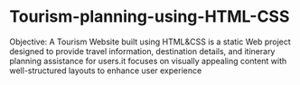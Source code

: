 # Tourism-planning-using-HTML-CSS
Objective: A Tourism Website built using HTML&amp;CSS is a static Web project designed to provide travel information, destination details, and itinerary planning assistance for users.it focuses on visually appealing content with well-structured layouts to enhance user experience
